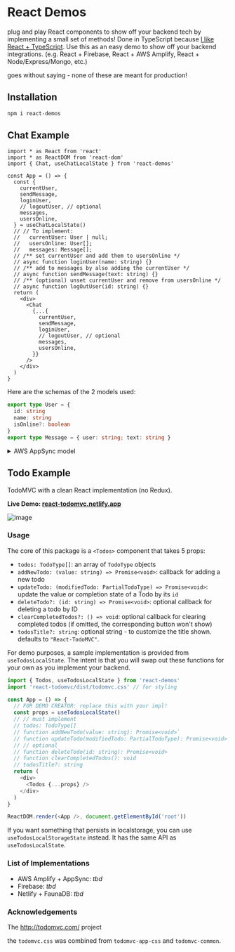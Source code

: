 # React Demos

plug and play React components to show off your backend tech by implementing a small set of methods! Done in TypeScript because [I like React + TypeScript](https://react-typescript-cheatsheet.netlify.app/). Use this as an easy demo to show off your backend integrations. (e.g. React + Firebase, React + AWS Amplify, React + Node/Express/Mongo, etc.)

goes without saying - none of these are meant for production!

## Installation

```bash
npm i react-demos
```

## Chat Example

```tsx
import * as React from 'react'
import * as ReactDOM from 'react-dom'
import { Chat, useChatLocalState } from 'react-demos'

const App = () => {
  const {
    currentUser,
    sendMessage,
    loginUser,
    // logoutUser, // optional
    messages,
    usersOnline,
  } = useChatLocalState()
  // // To implement:
  //   currentUser: User | null;
  //   usersOnline: User[];
  //   messages: Message[];
  // /** set currentUser and add them to usersOnline */
  // async function loginUser(name: string) {}
  // /** add to messages by also adding the currentUser */
  // async function sendMessage(text: string) {}
  // /** (optional) unset currentUser and remove from usersOnline */
  // async function logOutUser(id: string) {}
  return (
    <div>
      <Chat
        {...{
          currentUser,
          sendMessage,
          loginUser,
          // logoutUser, // optional
          messages,
          usersOnline,
        }}
      />
    </div>
  )
}
```

Here are the schemas of the 2 models used:

```ts
export type User = {
  id: string
  name: string
  isOnline?: boolean
}
export type Message = { user: string; text: string }
```

<details>
<summary>
AWS AppSync model
</summary>

```graphql
type User @model {
  id: ID!
  name: String
  isOnline: Boolean
}

type Message @model {
  id: ID!
  user: String
  text: String
}
```

</details>

## Todo Example

TodoMVC with a clean React implementation (no Redux).

**Live Demo: [react-todomvc.netlify.app](https://react-todomvc.netlify.app)**

![image](https://user-images.githubusercontent.com/6764957/87823641-59816500-c8a6-11ea-920e-5140041977b0.png)

### Usage

The core of this package is a `<Todos>` component that takes 5 props:

- `todos: TodoType[]`: an array of `TodoType` objects
- `addNewTodo: (value: string) => Promise<void>`: callback for adding a new todo
- `updateTodo: (modifiedTodo: PartialTodoType) => Promise<void>`: update the value or completion state of a Todo by its `id`
- `deleteTodo?: (id: string) => Promise<void>`: optional callback for deleting a todo by ID
- `clearCompletedTodos?: () => void`: optional callback for clearing completed todos (if omitted, the corresponding button won't show)
- `todosTitle?: string`: optional string - to customize the title shown. defaults to `"React-TodoMVC"`.

For demo purposes, a sample implementation is provided from `useTodosLocalState`. The intent is that you will swap out these functions for your own as you implement your backend.

```js
import { Todos, useTodosLocalState } from 'react-demos'
import 'react-todomvc/dist/todomvc.css' // for styling

const App = () => {
  // FOR DEMO CREATOR: replace this with your impl!
  const props = useTodosLocalState()
  // // must implement
  // todos: TodoType[]
  // function addNewTodo(value: string): Promise<void>`
  // function updateTodo(modifiedTodo: PartialTodoType): Promise<void>`
  // // optional
  // function deleteTodo(id: string): Promise<void>
  // function clearCompletedTodos(): void
  // todosTitle?: string
  return (
    <div>
      <Todos {...props} />
    </div>
  )
}

ReactDOM.render(<App />, document.getElementById('root'))
```

If you want something that persists in localstorage, you can use `useTodosLocalStorageState` instead. It has the same API as `useTodosLocalState`.

### List of Implementations

- AWS Amplify + AppSync: _tbd_
- Firebase: _tbd_
- Netlify + FaunaDB: _tbd_

### Acknowledgements

The http://todomvc.com/ project

the `todomvc.css` was combined from `todomvc-app-css` and `todomvc-common`.
